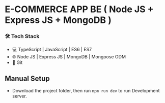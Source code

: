 # E-COMMERCE APP BE ( Node JS + Express JS + MongoDB )

### 🛠️ Tech Stack

-   💻 TypeScript | JavaScript | ES6 | ES7
-   🌐 Node JS | Express JS | MongoDB | Mongoose ODM
-   🔧 Git

## Manual Setup

-   Download the project folder, then run `npm run dev` to run Development server.
